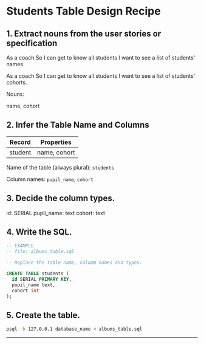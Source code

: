 # Students Table Design Recipe 

## 1. Extract nouns from the user stories or specification

As a coach
So I can get to know all students
I want to see a list of students' names.

As a coach
So I can get to know all students
I want to see a list of students' cohorts.

Nouns:

name, cohort

## 2. Infer the Table Name and Columns

| Record                | Properties          |
| --------------------- | ------------------  |
| student               | name, cohort

Name of the table (always plural): `students` 

Column names: `pupil_name`, `cohort`

## 3. Decide the column types.

id: SERIAL
pupil_name: text
cohort: text

## 4. Write the SQL.

```sql
-- EXAMPLE
-- file: albums_table.sql

-- Replace the table name, columm names and types.

CREATE TABLE students (
  id SERIAL PRIMARY KEY,
  pupil_name text,
  cohort int
);
```

## 5. Create the table.

```bash
psql -h 127.0.0.1 database_name < albums_table.sql
```

<!-- BEGIN GENERATED SECTION DO NOT EDIT -->

---
